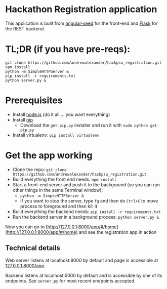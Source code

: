 # Hackathon Registration application

This application is built from [angular-seed](https://github.com/angular/angular-seed) for the front-end and [Flask](http://flask.pocoo.org/) for the REST backend.

# TL;DR (if you have pre-reqs):
```
git clone https://github.com/andrewalexander/hackpsu_registration.git
npm install
python -m SimpleHTTPServer &
pip install -r requirements.txt
python server.py &
```

# Prerequisites
- Install [node.js](https://nodejs.org/en/download/) (do it all.... you want everything)
- Install [pip](https://pip.pypa.io/en/stable/installing/)
    * Download the `get-pip.py` installer and run it with `sudo python get-pip.py`
- Install virtualenv: `pip install virtualenv`

# Get the app working
- Clone the repo: `git clone https://github.com/andrewalexander/hackpsu_registration.git`
- Build everything the front end needs: `npm install`
- Start a front-end server and push it to the background (so you can run other things in the same Terminal window):
    * `python -m SimpleHTTPServer &` 
    * If you want to stop the server, type `fg` and then do `Ctrl+C` to move process to foreground and then kill it
- Build everything the backend needs: `pip install -r requirements.txt`
- Run the backend server in a background process: `python server.py &`

Now you can go to [http://127.0.0.1:8000/app/#/home](http://127.0.0.1:8000/app/#/home) and see the registration app in action

## Technical details
Web server listens at localhost:8000 by default and page is accessible at [127.0.0.1:8000/app](127.0.0.1:8000/app).

Backend listens at localhost:5000 by default and is accessible by one of its endpoints. See `server.py` for most recent endpoints accepted. 
